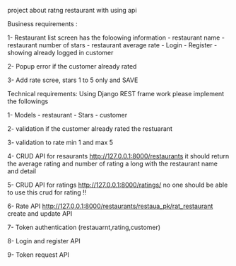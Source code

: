 project about ratng restaurant with using api 


Business requirements :


1- Restaurant list screen has the foloowing information - restaurant name - restaurant number of stars - restaurant average rate - Login - Register - showing already logged in customer

2- Popup error if the customer already rated

3- Add rate scree, stars 1 to 5 only and SAVE




Technical requirements:
Using Django REST frame work please implement the followings

1- Models - restaurant - Stars - customer

2- validation if the customer already rated the restuarant

3- validation to rate min 1 and max 5

4- CRUD API for resaurants http://127.0.0.1:8000/restaurants it should return the average rating and number of rating a long with the restaurant name and detail

5- CRUD API for ratings http://127.0.0.1:8000/ratings/ no one should be able to use this crud for rating !!

6- Rate API http://127.0.0.1:8000/restaurants/restaua_pk/rat_restaurant create and update API

7- Token authentication (restauarnt,rating,customer)

8- Login and register API

9- Token request API


